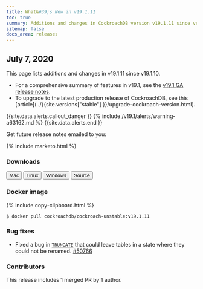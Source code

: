 ```yaml
---
title: What&#39;s New in v19.1.11
toc: true
summary: Additions and changes in CockroachDB version v19.1.11 since version v19.1.10
sitemap: false
docs_area: releases 
---
```


## July 7, 2020

This page lists additions and changes in v19.1.11 since v19.1.10.

- For a comprehensive summary of features in v19.1, see the [v19.1 GA release notes](v19.1.0.html).
- To upgrade to the latest production release of CockroachDB, see this [article](../{{site.versions["stable"] }}/upgrade-cockroach-version.html).

{{site.data.alerts.callout_danger }}
{% include /v19.1/alerts/warning-a63162.md %}
{{site.data.alerts.end }}

Get future release notes emailed to you:

{% include marketo.html %}

### Downloads

<div id="os-tabs" class="clearfix os-tabs_button-outline-primary">
    <a href="https://binaries.cockroachdb.com/cockroach-v19.1.11.darwin-10.9-amd64.tgz"><button id="mac" data-eventcategory="mac-binary-release-notes">Mac</button></a>
    <a href="https://binaries.cockroachdb.com/cockroach-v19.1.11.linux-amd64.tgz"><button id="linux" data-eventcategory="linux-binary-release-notes">Linux</button></a>
    <a href="https://binaries.cockroachdb.com/cockroach-v19.1.11.windows-6.2-amd64.zip"><button id="windows" data-eventcategory="windows-binary-release-notes">Windows</button></a>
    <a href="https://binaries.cockroachdb.com/cockroach-v19.1.11.src.tgz"><button id="source" data-eventcategory="source-release-notes">Source</button></a>
</div>

### Docker image

{% include copy-clipboard.html %}
~~~ shell
$ docker pull cockroachdb/cockroach-unstable:v19.1.11
~~~

### Bug fixes

- Fixed a bug in [`TRUNCATE`](../v19.1/truncate.html) that could leave tables in a state where they could not be renamed. [#50766][#50766]

### Contributors

This release includes 1 merged PR by 1 author.

[#50766]: https://github.com/cockroachdb/cockroach/pull/50766
